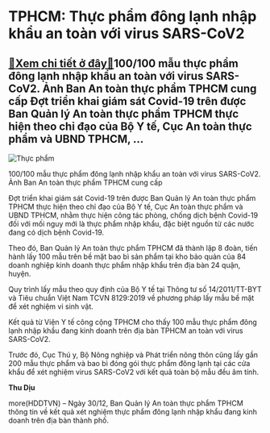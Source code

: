 TPHCM: Thực phẩm đông lạnh nhập khẩu an toàn với virus SARS-CoV2
================================================================

[:gift:Xem chi tiết ở đây:gift:](https://hddtvn.com/tphcm-thuc-pham-dong-lanh-nhap-khau-an-toan-voi-virus-sars-cov2/)100/100 mẫu thực phẩm đông lạnh nhập khẩu an toàn với virus SARS-CoV2. Ảnh Ban An toàn thực phẩm TPHCM cung cấp Đợt triển khai giám sát Covid-19 trên được Ban Quản lý An toàn thực phẩm TPHCM thực hiện theo chỉ đạo của Bộ Y tế, Cục An toàn thực phẩm và UBND TPHCM, …
-------------------------------------------------------------------------------------------------------------------------------------------------------------------------------------------------------------------------------------------------------------------------





![Thực phẩm](https://hddtvn.com/wp-content/uploads/2021/01/0752_IMG_3608.png "Thực phẩm")


100/100 mẫu thực phẩm đông lạnh nhập khẩu an toàn với virus SARS-CoV2. Ảnh Ban An toàn thực phẩm TPHCM cung cấp



Đợt triển khai giám sát Covid-19 trên được Ban Quản lý An toàn thực phẩm TPHCM thực hiện theo chỉ đạo của Bộ Y tế, Cục An toàn thực phẩm và UBND TPHCM, nhằm thực hiện công tác phòng, chống dịch bệnh Covid-19 đối với mối nguy mới là thực phẩm nhập khẩu, đặc biệt nguồn từ các nước đang có dịch bệnh Covid-19.


Theo đó, Ban Quản lý An toàn thực phẩm TPHCM đã thành lập 8 đoàn, tiến hành lấy 100 mẫu trên bề mặt bao bì sản phẩm tại kho bảo quản của 84 doanh nghiệp kinh doanh thực phẩm nhập khẩu trên địa bàn 24 quận, huyện.


Quy trình lấy mẫu theo quy định của Bộ Y tế tại Thông tư số 14/2011/TT-BYT và Tiêu chuẩn Việt Nam TCVN 8129:2019 về phương pháp lấy mẫu bề mặt để xét nghiệm vi sinh vật.


Kết quả từ Viện Y tế công cộng TPHCM cho thấy 100 mẫu thực phẩm đông lạnh nhập khẩu đang kinh doanh trên địa bàn TPHCM an toàn với virus SARS-CoV2.


Trước đó, Cục Thú y, Bộ Nông nghiệp và Phát triển nông thôn cũng lấy gần 200 mẫu thực phẩm và bao bì đóng gói thực phẩm đông lạnh tại các cửa khẩu để xét nghiệm virus SARS-CoV2 với kết quả toàn bộ mẫu đều âm tính.




**Thu Dịu**



more(HDDTVN) – Ngày 30/12, Ban Quản lý An toàn thực phẩm TPHCM thông tin về kết quả xét nghiệm thực phẩm đông lạnh nhập khẩu đang kinh doanh trên địa bàn thành phố.

